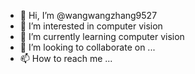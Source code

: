- 👋 Hi, I’m @wangwangzhang9527
- 👀 I’m interested in computer vision
- 🌱 I’m currently learning computer vision
- 💞️ I’m looking to collaborate on ...
- 📫 How to reach me ...

<!---
wangwangzhang9527/wangwangzhang9527 is a ✨ special ✨ repository because its `README.md` (this file) appears on your GitHub profile.
You can click the Preview link to take a look at your changes.
--->
